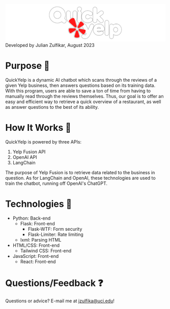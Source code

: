 ![](https://github.com/julian-z/QuickYelp/blob/main/static/images/quickyelp_logo_white_bordered_small.png)
Developed by Julian Zulfikar, August 2023

# Purpose 🚀
QuickYelp is a dynamic AI chatbot which scans through the reviews of a given Yelp business, then answers questions based on its training data. With this program, users are able to save a ton of time from having to manually read through the reviews themselves. Thus, our goal is to offer an easy and efficient way to retrieve a quick overview of a restaurant, as well as answer questions to the best of its ability.

# How It Works 🧠
QuickYelp is powered by three APIs:

1. Yelp Fusion API
2. OpenAI API
3. LangChain

The purpose of Yelp Fusion is to retrieve data related to the business in question. As for LangChain and OpenAI, these technologies are used to train the chatbot, running off OpenAI's ChatGPT.

# Technologies 🤖
- Python: Back-end
    - Flask: Front-end
        - Flask-WTF: Form security
        - Flask-Limiter: Rate limiting
    - lxml: Parsing HTML
- HTML/CSS: Front-end
    - Tailwind CSS: Front-end 
- JavaScript: Front-end
    - React: Front-end

# Questions/Feedback ❓
Questions or advice? E-mail me at jzulfika@uci.edu!

